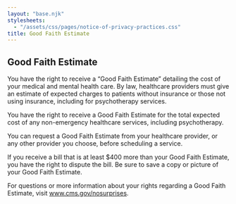 ```yaml
---
layout: "base.njk"
stylesheets:
  - "/assets/css/pages/notice-of-privacy-practices.css"
title: Good Faith Estimate
---
```


<section>
<div class="content">

<h1>Good Faith Estimate</h1>

You have the right to receive a “Good Faith Estimate” detailing the cost of your medical and mental health care. By law, healthcare providers must give an estimate of expected charges to patients without insurance or those not using insurance, including for psychotherapy services.

You have the right to receive a Good Faith Estimate for the total expected cost of any non-emergency healthcare services, including psychotherapy.

You can request a Good Faith Estimate from your healthcare provider, or any other provider you choose, before scheduling a service.

If you receive a bill that is at least $400 more than your Good Faith Estimate, you have the right to dispute the bill. Be sure to save a copy or picture of your Good Faith Estimate.

For questions or more information about your rights regarding a Good Faith Estimate, visit <a href="www.cms.gov/nosurprises">www.cms.gov/nosurprises</a>.

</div>
</section>
